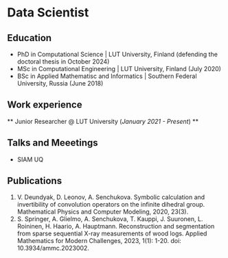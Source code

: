# Data Scientist

## Education 
- PhD in Computational Science | LUT University, Finland (defending the doctoral thesis in October 2024)
- MSc in Computational Engineering | LUT University, Finland (July 2020)
- BSc in Applied Mathematisc and Informatics | Southern Federal University, Russia (June 2018)

## Work experience 
** Junior Researcher @ LUT University (_January 2021 - Present_) **

## Talks and Meeetings
- SIAM UQ 

## Publications 
1. V. Deundyak, D. Leonov, A. Senchukova. Symbolic calculation and invertibility of convolution operators on the infinite dihedral group. Mathematical Physics and Computer Modeling, 2020, 23(3).
2. S. Springer, A. Glielmo, A. Senchukova, T. Kauppi, J. Suuronen, L. Roininen, H. Haario, A. Hauptmann. Reconstruction and segmentation from sparse sequential X-ray measurements of wood logs. Applied Mathematics for Modern Challenges, 2023, 1(1): 1-20. doi: 10.3934/ammc.2023002.
